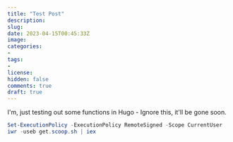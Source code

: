 ```yaml
---
title: "Test Post"
description: 
slug:
date: 2023-04-15T00:45:33Z
image: 
categories:
-
tags:
-
license: 
hidden: false
comments: true
draft: true
---
```


I'm, just testing out some functions in Hugo - Ignore this, it'll be gone soon. 

```powershell
Set-ExecutionPolicy -ExecutionPolicy RemoteSigned -Scope CurrentUser
iwr -useb get.scoop.sh | iex
```
